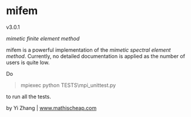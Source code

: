 # mifem

v3.0.1

*mimetic finite element method*

mifem is a powerful implementation of the 
*mimetic spectral element method*. Currently, no detailed documentation
is applied as the number of users is quite low. 


Do
> mpiexec python TESTS\mpi_unittest.py

to run all the tests.


by Yi Zhang | www.mathischeap.com